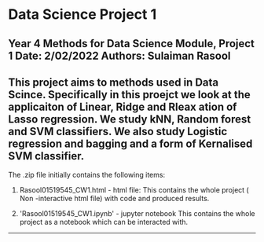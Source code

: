  # Data Science Project 1
Year 4 Methods for Data Science Module, Project 1
Date: 2/02/2022
Authors: Sulaiman Rasool
----------------------------------------------------------

This project aims to methods used in Data Scince. Specifically in this proejct we look at the applicaiton of Linear, Ridge and Rleax ation of Lasso regression.  We study kNN, Random forest and SVM classifiers. We also study Logistic regression and bagging and a form of Kernalised SVM classifier. 
-----------------------------------------------------------------------------------------------------------------------------------
The .zip file initially contains the following items:

1) Rasool01519545_CW1.html - html file:
  This contains the whole project ( Non -interactive html file) with code and produced results. 
 
2) 'Rasool01519545_CW1.ipynb' - jupyter notebook
   This contains the whole project as a notebook which can be interacted with. 
   
-----------------------------------------------------------------------------------------------------------------------------------
